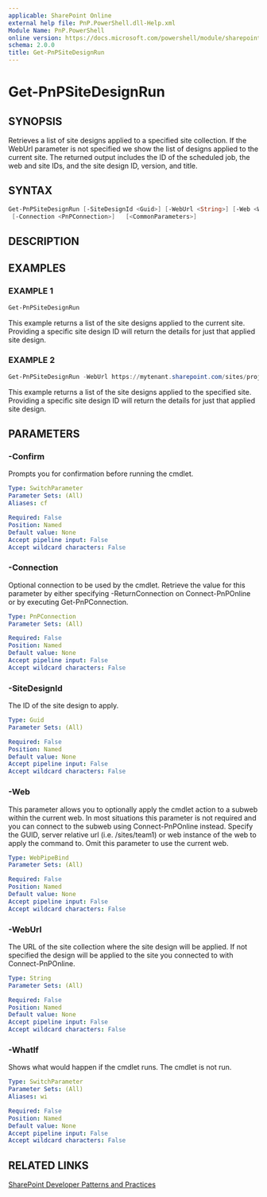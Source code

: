 ```yaml
---
applicable: SharePoint Online
external help file: PnP.PowerShell.dll-Help.xml
Module Name: PnP.PowerShell
online version: https://docs.microsoft.com/powershell/module/sharepoint-pnp/get-pnpsitedesignrun
schema: 2.0.0
title: Get-PnPSiteDesignRun
---
```


# Get-PnPSiteDesignRun

## SYNOPSIS
Retrieves a list of site designs applied to a specified site collection. If the WebUrl parameter is not specified we show the list of designs applied to the current site. The returned output includes the ID of the scheduled job, the web and site IDs, and the site design ID, version, and title.

## SYNTAX

```powershell
Get-PnPSiteDesignRun [-SiteDesignId <Guid>] [-WebUrl <String>] [-Web <WebPipeBind>]
 [-Connection <PnPConnection>]   [<CommonParameters>]
```

## DESCRIPTION

## EXAMPLES

### EXAMPLE 1
```powershell
Get-PnPSiteDesignRun
```

This example returns a list of the site designs applied to the current site. Providing a specific site design ID will return the details for just that applied site design.

### EXAMPLE 2
```powershell
Get-PnPSiteDesignRun -WebUrl https://mytenant.sharepoint.com/sites/project
```

This example returns a list of the site designs applied to the specified site. Providing a specific site design ID will return the details for just that applied site design.

## PARAMETERS

### -Confirm
Prompts you for confirmation before running the cmdlet.

```yaml
Type: SwitchParameter
Parameter Sets: (All)
Aliases: cf

Required: False
Position: Named
Default value: None
Accept pipeline input: False
Accept wildcard characters: False
```

### -Connection
Optional connection to be used by the cmdlet. Retrieve the value for this parameter by either specifying -ReturnConnection on Connect-PnPOnline or by executing Get-PnPConnection.

```yaml
Type: PnPConnection
Parameter Sets: (All)

Required: False
Position: Named
Default value: None
Accept pipeline input: False
Accept wildcard characters: False
```

### -SiteDesignId
The ID of the site design to apply.

```yaml
Type: Guid
Parameter Sets: (All)

Required: False
Position: Named
Default value: None
Accept pipeline input: False
Accept wildcard characters: False
```

### -Web
This parameter allows you to optionally apply the cmdlet action to a subweb within the current web. In most situations this parameter is not required and you can connect to the subweb using Connect-PnPOnline instead. Specify the GUID, server relative url (i.e. /sites/team1) or web instance of the web to apply the command to. Omit this parameter to use the current web.

```yaml
Type: WebPipeBind
Parameter Sets: (All)

Required: False
Position: Named
Default value: None
Accept pipeline input: False
Accept wildcard characters: False
```

### -WebUrl
The URL of the site collection where the site design will be applied. If not specified the design will be applied to the site you connected to with Connect-PnPOnline.

```yaml
Type: String
Parameter Sets: (All)

Required: False
Position: Named
Default value: None
Accept pipeline input: False
Accept wildcard characters: False
```

### -WhatIf
Shows what would happen if the cmdlet runs. The cmdlet is not run.

```yaml
Type: SwitchParameter
Parameter Sets: (All)
Aliases: wi

Required: False
Position: Named
Default value: None
Accept pipeline input: False
Accept wildcard characters: False
```

## RELATED LINKS

[SharePoint Developer Patterns and Practices](https://aka.ms/sppnp)